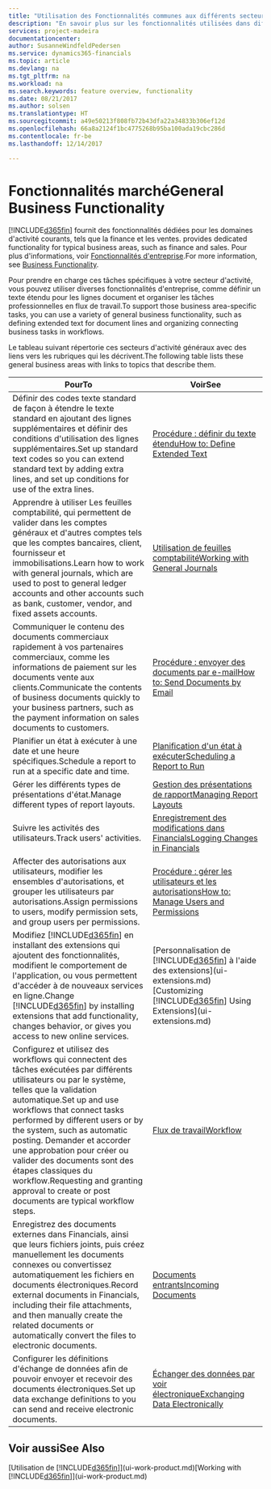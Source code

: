 ```yaml
---
title: "Utilisation des Fonctionnalités communes aux différents secteurs d'activité | Microsoft Docs"
description: "En savoir plus sur les fonctionnalités utilisées dans différents secteurs d'activité dans Dynamics 365 Business edition."
services: project-madeira
documentationcenter: 
author: SusanneWindfeldPedersen
ms.service: dynamics365-financials
ms.topic: article
ms.devlang: na
ms.tgt_pltfrm: na
ms.workload: na
ms.search.keywords: feature overview, functionality
ms.date: 08/21/2017
ms.author: solsen
ms.translationtype: HT
ms.sourcegitcommit: a49e50213f808fb72b43dfa22a34833b306ef12d
ms.openlocfilehash: 66a8a2124f1bc4775268b95ba100ada19cbc286d
ms.contentlocale: fr-be
ms.lasthandoff: 12/14/2017

---
```

# <a name="general-business-functionality"></a><span data-ttu-id="963d0-103">Fonctionnalités marché</span><span class="sxs-lookup"><span data-stu-id="963d0-103">General Business Functionality</span></span>
[!INCLUDE[d365fin](includes/d365fin_md.md)]<span data-ttu-id="963d0-104"> fournit des fonctionnalités dédiées pour les domaines d'activité courants, tels que la finance et les ventes.</span><span class="sxs-lookup"><span data-stu-id="963d0-104"> provides dedicated functionality for typical business areas, such as finance and sales.</span></span> <span data-ttu-id="963d0-105">Pour plus d'informations, voir [Fonctionnalités d'entreprise](madeira-business-functionality.md).</span><span class="sxs-lookup"><span data-stu-id="963d0-105">For more information, see [Business Functionality](madeira-business-functionality.md).</span></span>

<span data-ttu-id="963d0-106">Pour prendre en charge ces tâches spécifiques à votre secteur d'activité, vous pouvez utiliser diverses fonctionnalités d'entreprise, comme définir un texte étendu pour les lignes document et organiser les tâches professionnelles en flux de travail.</span><span class="sxs-lookup"><span data-stu-id="963d0-106">To support those business area-specific tasks, you can use a variety of general business functionality, such as defining extended text for document lines and organizing connecting business tasks in workflows.</span></span>



<span data-ttu-id="963d0-107">Le tableau suivant répertorie ces secteurs d'activité généraux avec des liens vers les rubriques qui les décrivent.</span><span class="sxs-lookup"><span data-stu-id="963d0-107">The following table lists these general business areas with links to topics that describe them.</span></span>

| <span data-ttu-id="963d0-108">Pour</span><span class="sxs-lookup"><span data-stu-id="963d0-108">To</span></span> | <span data-ttu-id="963d0-109">Voir</span><span class="sxs-lookup"><span data-stu-id="963d0-109">See</span></span> |
| --- | --- |
| <span data-ttu-id="963d0-110">Définir des codes texte standard de façon à étendre le texte standard en ajoutant des lignes supplémentaires et définir des conditions d'utilisation des lignes supplémentaires.</span><span class="sxs-lookup"><span data-stu-id="963d0-110">Set up standard text codes so you can extend standard text by adding extra lines, and set up conditions for use of the extra lines.</span></span> |[<span data-ttu-id="963d0-111">Procédure : définir du texte étendu</span><span class="sxs-lookup"><span data-stu-id="963d0-111">How to: Define Extended Text</span></span>](ui-how-define-ext-text.md) |
| <span data-ttu-id="963d0-112">Apprendre à utiliser Les feuilles comptabilité, qui permettent de valider dans les comptes généraux et d'autres comptes tels que les comptes bancaires, client, fournisseur et immobilisations.</span><span class="sxs-lookup"><span data-stu-id="963d0-112">Learn how to work with general journals, which are used to post to general ledger accounts and other accounts such as bank, customer, vendor, and fixed assets accounts.</span></span> |[<span data-ttu-id="963d0-113">Utilisation de feuilles comptabilité</span><span class="sxs-lookup"><span data-stu-id="963d0-113">Working with General Journals</span></span>](ui-work-general-journals.md) |
| <span data-ttu-id="963d0-114">Communiquer le contenu des documents commerciaux rapidement à vos partenaires commerciaux, comme les informations de paiement sur les documents vente aux clients.</span><span class="sxs-lookup"><span data-stu-id="963d0-114">Communicate the contents of business documents quickly to your business partners, such as the payment information on sales documents to customers.</span></span> |[<span data-ttu-id="963d0-115">Procédure : envoyer des documents par e-mail</span><span class="sxs-lookup"><span data-stu-id="963d0-115">How to: Send Documents by Email</span></span>](ui-how-send-documents-email.md) |
| <span data-ttu-id="963d0-116">Planifier un état à exécuter à une date et une heure spécifiques.</span><span class="sxs-lookup"><span data-stu-id="963d0-116">Schedule a report to run at a specific date and time.</span></span> |[<span data-ttu-id="963d0-117">Planification d'un état à exécuter</span><span class="sxs-lookup"><span data-stu-id="963d0-117">Scheduling a Report to Run</span></span>](ui-work-report.md#ScheduleReport) |
| <span data-ttu-id="963d0-118">Gérer les différents types de présentations d'état.</span><span class="sxs-lookup"><span data-stu-id="963d0-118">Manage different types of report layouts.</span></span> |[<span data-ttu-id="963d0-119">Gestion des présentations de rapport</span><span class="sxs-lookup"><span data-stu-id="963d0-119">Managing Report Layouts</span></span>](ui-manage-report-layouts.md) |
| <span data-ttu-id="963d0-120">Suivre les activités des utilisateurs.</span><span class="sxs-lookup"><span data-stu-id="963d0-120">Track users' activities.</span></span>|[<span data-ttu-id="963d0-121">Enregistrement des modifications dans Financials</span><span class="sxs-lookup"><span data-stu-id="963d0-121">Logging Changes in Financials</span></span>](across-log-changes.md)|
|<span data-ttu-id="963d0-122">Affecter des autorisations aux utilisateurs, modifier les ensembles d'autorisations, et grouper les utilisateurs par autorisations.</span><span class="sxs-lookup"><span data-stu-id="963d0-122">Assign permissions to users, modify permission sets, and group users per permissions.</span></span>|[<span data-ttu-id="963d0-123">Procédure : gérer les utilisateurs et les autorisations</span><span class="sxs-lookup"><span data-stu-id="963d0-123">How to: Manage Users and Permissions</span></span>](ui-how-users-permissions.md)|
| <span data-ttu-id="963d0-124">Modifiez [!INCLUDE[d365fin](includes/d365fin_md.md)] en installant des extensions qui ajoutent des fonctionnalités, modifient le comportement de l'application, ou vous permettent d'accéder à de nouveaux services en ligne.</span><span class="sxs-lookup"><span data-stu-id="963d0-124">Change [!INCLUDE[d365fin](includes/d365fin_md.md)] by installing extensions that add functionality, changes behavior, or gives you access to new online services.</span></span> |<span data-ttu-id="963d0-125">[Personnalisation de [!INCLUDE[d365fin](includes/d365fin_md.md)] à l'aide des extensions](ui-extensions.md)</span><span class="sxs-lookup"><span data-stu-id="963d0-125">[Customizing [!INCLUDE[d365fin](includes/d365fin_md.md)] Using Extensions](ui-extensions.md)</span></span> |
|<span data-ttu-id="963d0-126">Configurez et utilisez des workflows qui connectent des tâches exécutées par différents utilisateurs ou par le système, telles que la validation automatique.</span><span class="sxs-lookup"><span data-stu-id="963d0-126">Set up and use workflows that connect tasks performed by different users or by the system, such as automatic posting.</span></span> <span data-ttu-id="963d0-127">Demander et accorder une approbation pour créer ou valider des documents sont des étapes classiques du workflow.</span><span class="sxs-lookup"><span data-stu-id="963d0-127">Requesting and granting approval to create or post documents are typical workflow steps.</span></span>|[<span data-ttu-id="963d0-128">Flux de travail</span><span class="sxs-lookup"><span data-stu-id="963d0-128">Workflow</span></span>](across-workflow.md)|
|<span data-ttu-id="963d0-129">Enregistrez des documents externes dans Financials, ainsi que leurs fichiers joints, puis créez manuellement les documents connexes ou convertissez automatiquement les fichiers en documents électroniques.</span><span class="sxs-lookup"><span data-stu-id="963d0-129">Record external documents in Financials, including their file attachments, and then manually create the related documents or automatically convert the files to electronic documents.</span></span>|[<span data-ttu-id="963d0-130">Documents entrants</span><span class="sxs-lookup"><span data-stu-id="963d0-130">Incoming Documents</span></span>](across-income-documents.md)|
| <span data-ttu-id="963d0-131">Configurer les définitions d'échange de données afin de pouvoir envoyer et recevoir des documents électroniques.</span><span class="sxs-lookup"><span data-stu-id="963d0-131">Set up data exchange definitions to you can send and receive electronic documents.</span></span> |[<span data-ttu-id="963d0-132">Échanger des données par voir électronique</span><span class="sxs-lookup"><span data-stu-id="963d0-132">Exchanging Data Electronically</span></span>](across-data-exchange.md) |

## <a name="see-also"></a><span data-ttu-id="963d0-133">Voir aussi</span><span class="sxs-lookup"><span data-stu-id="963d0-133">See Also</span></span>
<span data-ttu-id="963d0-134">[Utilisation de [!INCLUDE[d365fin](includes/d365fin_md.md)]](ui-work-product.md)</span><span class="sxs-lookup"><span data-stu-id="963d0-134">[Working with [!INCLUDE[d365fin](includes/d365fin_md.md)]](ui-work-product.md)</span></span>

